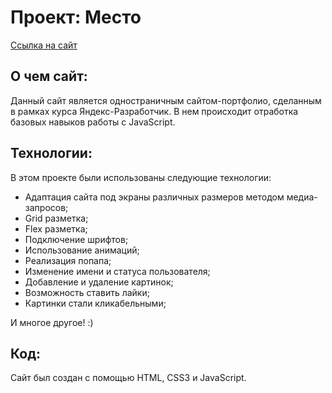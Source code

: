 # Проект: Место

[Ссылка на сайт](https://mrkiwinator.github.io/mesto/)

## О чем сайт:

Данный сайт является одностраничным сайтом-портфолио, сделанным в рамках курса Яндекс-Разработчик.
В нем происходит отработка базовых навыков работы с JavaScript.

## Технологии:

В этом проекте были использованы следующие технологии:

* Адаптация сайта под экраны различных размеров методом медиа-запросов;
* Grid разметка;
* Flex разметка;
* Подключение шрифтов;
* Использование анимаций;
* Реализация попапа;
* Изменение имени и статуса пользователя;
* Добавление и удаление картинок;
* Возможность ставить лайки;
* Картинки стали кликабельными;

И многое другое! :)

## Код:

Сайт был создан с помощью HTML, CSS3 и JavaScript.
